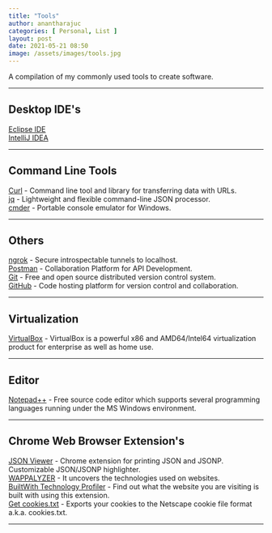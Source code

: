 ```yaml
---
title: "Tools"
author: anantharajuc
categories: [ Personal, List ]
layout: post
date: 2021-05-21 08:50
image: /assets/images/tools.jpg
---
```


A compilation of my commonly used tools to create software. 

---

## Desktop IDE's

<a href="https://www.eclipse.org/ide/" target="_blank" >Eclipse IDE</a>  
<a href="https://www.jetbrains.com/idea/" target="_blank" >IntelliJ IDEA</a>  

---

## Command Line Tools

<a href="https://curl.haxx.se/" target="_blank" >Curl</a> - Command line tool and library for transferring data with URLs.  
<a href="https://stedolan.github.io/jq/" target="_blank" >jq</a> - Lightweight and flexible command-line JSON processor.  
<a href="http://cmder.net/" target="_blank" >cmder</a> - Portable console emulator for Windows.  

---

## Others

<a href="https://ngrok.com/" target="_blank" >ngrok</a> - Secure introspectable tunnels to localhost.  
<a href="https://www.postman.com/" target="_blank" >Postman</a> - Collaboration Platform for API Development.  
<a href="https://git-scm.com/" target="_blank" >Git</a> - Free and open source distributed version control system.  
<a href="https://github.com/" target="_blank" >GitHub</a> - Code hosting platform for version control and collaboration.  

---

## Virtualization

<a href="https://www.virtualbox.org/" target="_blank" >VirtualBox</a> - VirtualBox is a powerful x86 and AMD64/Intel64 virtualization product for enterprise as well as home use.  

---

## Editor

<a href="https://notepad-plus-plus.org/" target="_blank" >Notepad++</a> - Free source code editor which supports several programming languages running under the MS Windows environment.  

---

## Chrome Web Browser Extension's

<a href="https://chrome.google.com/webstore/detail/json-viewer/gbmdgpbipfallnflgajpaliibnhdgobh" target="_blank" >JSON Viewer</a> - Chrome extension for printing JSON and JSONP. Customizable JSON/JSONP highlighter.  
<a href="https://wappalyzer.com/download" target="_blank" >WAPPALYZER</a> - It uncovers the technologies used on websites.  
<a href="https://chrome.google.com/webstore/detail/builtwith-technology-prof/dapjbgnjinbpoindlpdmhochffioedbn" target="_blank" >BuiltWith Technology Profiler</a> - Find out what the website you are visiting is built with using this extension.  
<a href="https://chrome.google.com/webstore/detail/get-cookiestxt/bgaddhkoddajcdgocldbbfleckgcbcid" target="_blank" >Get cookies.txt</a> - Exports your cookies to the Netscape cookie file format a.k.a. cookies.txt.  

---


